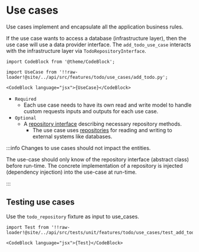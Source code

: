 # Use cases

Use cases implement and encapsulate all the application business rules.

If the use case wants to access a database (infrastructure layer), then the use case will use a data provider interface. The `add_todo_use_case` interacts with the infrastructure layer via `TodoRepositoryInterface`.

```mdx-code-block
import CodeBlock from '@theme/CodeBlock';

import UseCase from '!!raw-loader!@site/../api/src/features/todo/use_cases/add_todo.py';

<CodeBlock language="jsx">{UseCase}</CodeBlock>
```

* `Required`
  * Each use case needs to have its own read and write model to handle custom requests inputs and outputs for each use case.
* `Optional`
  * A [repository interface](../adding-data-providers/02-repository-interfaces.md) describing necessary repository methods.
    * The use case uses [repositories](../adding-data-providers/03-repositories.md) for reading and writing to external systems like databases.

:::info
Changes to use cases should not impact the entities.

The use-case should only know of the repository interface (abstract class) before run-time. The concrete implementation of a repository is injected (dependency injection) into the use-case at run-time.

:::

## Testing use cases

Use the `todo_repository` fixture as input to use_cases.

```mdx-code-block
import Test from '!!raw-loader!@site/../api/src/tests/unit/features/todo/use_cases/test_add_todo.py';

<CodeBlock language="jsx">{Test}</CodeBlock>
```

